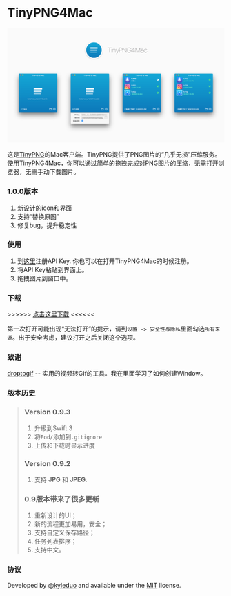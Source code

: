 # TinyPNG4Mac
![preview](./preview/preview.png)

这是[TinyPNG](https://tinypng.com)的Mac客户端。TinyPNG提供了PNG图片的“几乎无损”压缩服务。使用TinyPNG4Mac，你可以通过简单的拖拽完成对PNG图片的压缩，无需打开浏览器，无需手动下载图片。

### 1.0.0版本

1. 新设计的icon和界面
2. 支持“替换原图”
3. 修复bug，提升稳定性



### 使用

1. 到[这里](https://tinypng.com/developers)注册API Key. 你也可以在打开TinyPNG4Mac的时候注册。
2. 将API Key粘贴到界面上。
3. 拖拽图片到窗口中。


### 下载

\>\>\>\>\>\> [点击这里下载](https://github.com/kyleduo/TinyPNG4Mac/releases) \<\<\<\<\<\<

第一次打开可能出现“无法打开”的提示，请到`设置 -> 安全性与隐私`里面勾选`所有来源`。出于安全考虑，建议打开之后关闭这个选项。

### 致谢

[droptogif](https://github.com/mortenjust/droptogif) -- 实用的视频转Gif的工具。我在里面学习了如何创建Window。

### 版本历史

> ### Version 0.9.3
>
> 1. 升级到Swift 3
> 2. 将`Pod/`添加到`.gitignore`
> 3. 上传和下载时显示进度
>
> ### Version 0.9.2
>
> 1. 支持 **JPG** 和 **JPEG**.
>
> ### 0.9版本带来了很多更新
>
> 1. 重新设计的UI；
> 2. 新的流程更加易用，安全；
> 3. 支持自定义保存路径；
> 4. 任务列表排序；
> 5. 支持中文。

### 协议

Developed by [@kyleduo](https://github.com/kyleduo) and available under the [MIT](http://opensource.org/licenses/MIT) license.